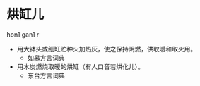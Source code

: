 



# 烘缸儿
hon1 gan1 r
+ 用大钵头或细缸贮种火加热灰，使之保持阴燃，供取暖和取火用。
  * 如皋方言词典
+ 用木炭燃烧取暖的烘缸（有人口音若烘化儿）。
  * 东台方言词典
